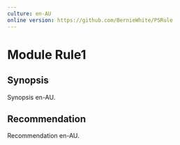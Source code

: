 ```yaml
---
culture: en-AU
online version: https://github.com/BernieWhite/PSRule
---
```


# Module Rule1

## Synopsis

Synopsis en-AU.

## Recommendation

Recommendation en-AU.
